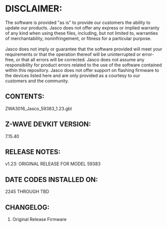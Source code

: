 # DISCLAIMER:
The software is provided "as is" to provide our customers the ability to update our products. Jasco does not offer any express or implied warranty of any kind when using these files, including, but not limited to, warranties of merchantability, noninfringement, or fitness for a particular purpose.<br>
<br>
Jasco does not imply or guarantee that the software provided will meet your requirements or that the operation thereof will be uninterrupted or error-free, or that all errors will be corrected. Jasco does not assume any responsibility for product errors related to the use of the software contained within this repository. Jasco does not offer support on flashing firmware to the devices listed here and are only provided as a courtesy to our customers and the community.

## CONTENTS:
ZWA3016_Jasco_59383_1.23.gbl

## Z-WAVE DEVKIT VERSION:
7.15.40

## RELEASE NOTES:
v1.23: ORIGINAL RELEASE FOR MODEL 59383

## DATE CODES INSTALLED ON:
2245 THROUGH TBD

## CHANGELOG:
1. Original Release Firmware